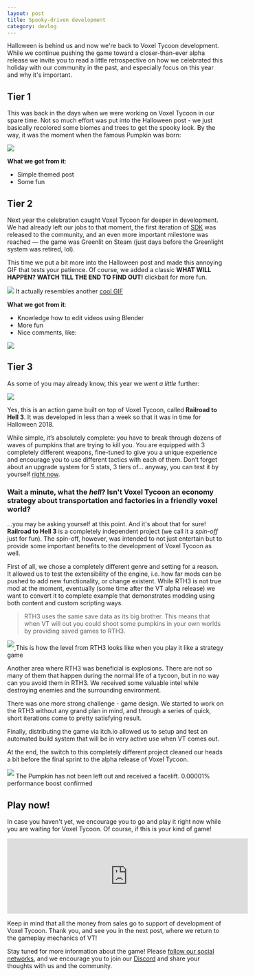 ```yaml
---
layout: post
title: Spooky-driven development
category: devlog
---
```


Halloween is behind us and now we're back to Voxel Tycoon development. While we continue pushing the game toward a closer-than-ever alpha release we invite you to read a little retrospective on how we celebrated this holiday with our community in the past, and especially focus on this year and why it's important.

## Tier 1

This was back in the days when we were working on Voxel Tycoon in our spare time. Not so much effort was put into the Halloween post - we just basically recolored some biomes and trees to get the spooky look. By the way, it was the moment when the famous Pumpkin was born:

![](/assets/hell-or-high-water/M7USjsCR0AU.jpg)

**What we got from it**: 
* Simple themed post
* Some fun

## Tier 2

Next year the celebration caught Voxel Tycoon far deeper in development. We had already left our jobs to that moment, the first iteration of [SDK](/sdk) was released to the community, and an even more important milestone was reached — the game was Greenlit on Steam (just days before the Greenlight system was retired, lol).

This time we put a bit more into the Halloween post and made this annoying GIF that tests your patience. Of course, we added a classic **WHAT WILL HAPPEN? WATCH TILL THE END TO FIND OUT!**  clickbait for more fun.

[](gif)
<div>
    <img src="/assets/hell-or-high-water/ezgif-5-0e079f2b4bbf.gif"/>
    <span class="img-alt">It actually resembles another <a href="https://media.giphy.com/media/Qq8P7OoPYKLXa/giphy.gif">cool GIF</a></span>
</div>

**What we got from it**: 
* Knowledge how to edit videos using Blender
* More fun
* Nice comments, like:

![](/assets/hell-or-high-water/comments.png)

## Tier 3

As some of you may already know, this year we went *a little* further:

![](/assets/hell-or-high-water/rth3_short.gif)

Yes, this is an action game built on top of Voxel Tycoon, called **Railroad to Hell 3**. It was developed in less than a week so that it was in time for Halloween 2018.

While simple, it’s absolutely complete: you have to break through dozens of waves of pumpkins that are trying to kill you. You are equipped with 3 completely different weapons, fine-tuned to give you a unique experience and encourage you to use different tactics with each of them. Don’t forget about an upgrade system for 5 stats, 3 tiers of… anyway, you can test it by yourself  [right now](/railroad-to-hell).

### Wait a minute, what the *hell*? Isn't Voxel Tycoon an economy strategy about transportation and factories in a friendly voxel world?
...you may be asking yourself at this point. And it's about that for sure! **Railroad to Hell 3** is a completely independent project (we call it a *spin-off* just for fun). The spin-off, however, was intended to not just entertain but to provide some important benefits to the development of Voxel Tycoon as well.

First of all, we chose a completely different genre and setting for a reason. It allowed us to test the extensibility of the engine, i.e. how far mods can be pushed to add new functionality, or change existent. While RTH3 is not true mod at the moment, eventually (some time after the VT alpha release) we want to convert it to complete example that demonstrates modding using both content and custom scripting ways.

> RTH3 uses the same save data as its big brother. This means that when VT will out you could shoot some pumpkins in your own worlds by providing saved games to RTH3.

<div>
    <a class="clear" href="/assets/hell-or-high-water/20181110-205254.png">
        <img src="/assets/hell-or-high-water/20181110-205254.png" style="margin-bottom: 6px" />
    </a>
    <span class="img-alt">This is how the level from RTH3 looks like when you play it like a strategy game</span>
</div>

Another area where RTH3 was beneficial is explosions. There are not so many of them that happen during the normal life of a tycoon, but in no way can you avoid them in RTH3. We received some valuable intel while destroying enemies and the surrounding environment.

There was one more strong challenge - game design. We started to work on the RTH3 without any grand plan in mind, and through a series of quick, short iterations come to pretty satisfying result.

Finally, distributing the game via itch.io allowed us to setup and test an automated build system that will be in very active use when VT comes out.

At the end, the switch to this completely different project cleaned our heads a bit before the final sprint to the alpha release of Voxel Tycoon.

<div>
    <img src="/assets/hell-or-high-water/20181111-003250.png" style="margin-bottom: 6px" />
    <span class="img-alt">The Pumpkin has not been left out and received a facelift. 0.00001% performance boost confirmed</span>
</div>

## Play now!

In case you haven't yet, we encourage you to go and play it right now while you are waiting for Voxel Tycoon. Of course, if this is your kind of game!

<iframe frameborder="0" src="https://itch.io/embed/324650?linkback=true&amp;border_width=1&amp;bg_color=1e1728&amp;fg_color=ffffff&amp;link_color=b7278c&amp;border_color=4b4455" width="560" height="175"></iframe>

Keep in mind that all the money from sales go to support of development of Voxel Tycoon. Thank you, and see you in the next post, where we return to the gameplay mechanics of VT!

Stay tuned for more information about the game! Please [follow our social networks](/contacts), and we encourage you to join our [Discord](http://discord.gg/64KPWd5) and share your thoughts with us and the community.